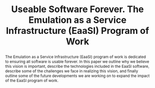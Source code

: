 ---
abstract: 'The Emulation as a Service Infrastructure (EaaSI) program of work is dedicated
  to ensuring all software is usable forever. In this paper we outline why we believe
  this vision is important, describe the technologies included in the EaaSI software,
  describe some of the challenges we face in realizing this vision, and finally outline
  some of the future developments we are working on to expand the impact of the EaaSI
  program of work.   '
creators:
- Euan Cochrane
- Klaus Rechert
- Jurek Oberhauser
- Seth Anderson
- Claire Fox
- Ethan Gates
date: null
document_url: https://osf.io/download/jtsdn/
grand_parent: iPRES
institutions:
- Yale University Library
keywords:
- emulation
- software
- migration
- formats
landing_page_url: https://osf.io/ay48c/
language: eng
layout: publication
license: CC-BY 4.0 International
notes_url: https://osf.io/download/fkem8/
parent: iPRES 2022
publication_type: long paper
size: null
slides_url: https://osf.io/download/6ez5n/
source_name: iPRES:osf:ay48c
stream_url: https://youtu.be/ZPL2u0lfGyY
title: Useable Software Forever. The Emulation as a Service Infrastructure (EaaSI)
  Program of Work
year: 2022
---